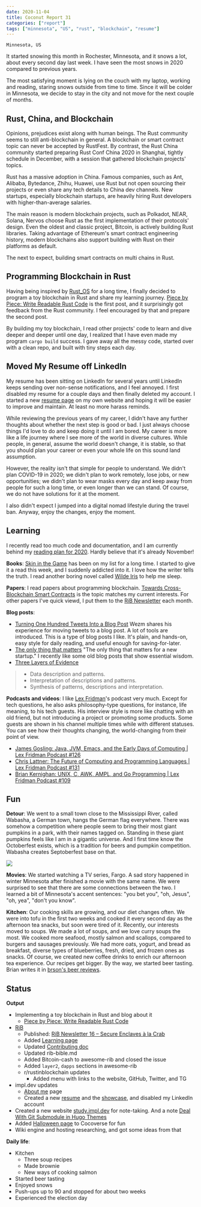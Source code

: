 ```yaml
---
date: 2020-11-04
title: Coconut Report 31
categories: ["report"]
tags: ["minnesota", "US", "rust", "blockchain", "resume"]
---
```


`Minnesota, US`

It started snowing this month in Rochester, Minnesota,
and it snows a lot, about every second day
last week. I have seen the most snows in 2020 compared to previous years.

The most satisfying moment is lying on the couch with my laptop,
working and reading, staring snows outside from time to time.
Since it will be colder in Minnesota,
we decide to stay in the city and not move for the next couple of months.


## Rust, China, and Blockchain

Opinions, prejudices exist along with human beings.
The Rust community seems to still anti-blockchain in general.
A blockchain or smart contract topic can never be accepted by RustFest.
By contrast, the Rust China community started
preparing Rust Conf China 2020 in Shanghai, tightly schedule in December,
with a session that gathered blockchain projects' topics.

Rust has a massive adoption in China.
Famous companies, such as Ant, Alibaba, Bytedance, Zhihu, Huawei, use Rust
but not open sourcing their projects or even share any tech details
to China dev channels.
New startups, especially blockchain startups, are heavily hiring Rust
developers with higher-than-average salaries.

The main reason is modern blockchain projects,
such as Polkadot, NEAR, Solana, Nervos choose Rust
as the first implementation of their protocols' design.
Even the oldest and classic project, Bitcoin,
is actively building Rust libraries.
Taking advantage of Ethereum's smart contract engineering history,
modern blockchains also support building with Rust on their platforms as default.

The next to expect, building smart contracts on multi chains in Rust.


## Programming Blockchain in Rust

Having being inspired by [Rust_OS](https://os.phil-opp.com/) for a long time,
I finally decided to program a toy blockchain in Rust
and share my learning journey.
[Piece by Piece: Write Readable Rust Code](/posts/write-readable-rust-code)
is the first post, and it surprisingly got feedback from the Rust community.
I feel encouraged by that and prepare the second post.

By building my toy blockchain,
I read other projects' code to learn and dive deeper and deeper
until one day, I realized that I have even made my program `cargo build` success.
I gave away all the messy code, started over
with a clean repo, and built with tiny steps each day.


## Moved My Resume off LinkedIn

My resume has been sitting on LinkedIn for several years
until LinkedIn keeps sending over non-sense notifications,
and I feel annoyed. 
I first disabled my resume for a couple days and then 
finally deleted my account.
I started a new [resume page](/resume) on my own website
and hoping it will be easier to improve and maintain.
At least no more harass reminds.

While reviewing the previous years of my career,
I didn't have any further thoughts about 
whether the next step is good or bad.
I just always choose things I'd love to do
and keep doing it until I am bored.
My career is more like a life journey 
where I see more of the world in diverse cultures.
While people, in general, assume the world doesn't change, it is stable,
so that you should plan your career or 
even your whole life on this sound land assumption.

However, the reality isn't that simple for people 
to understand. We didn't plan COVID-19 in 2020; 
we didn't plan to work remotely, lose jobs, 
or new opportunities; 
we didn't plan to wear masks every day and 
keep away from people for such a long time, 
or even longer than we can stand. 
Of course, we do not have solutions for it at the moment.

I also didn't expect I jumped into a digital nomad lifestyle 
during the travel ban. 
Anyway, enjoy the changes, enjoy the moment.


## Learning

I recently read too much code and documentation, 
and I am currently behind my
[reading plan for 2020](https://www.goodreads.com/challenges/11621-2020-reading-challenge).
Hardly believe that it's already November!

**Books**:
[Skin in the Game](https://www.amazon.com/Skin-Game-Hidden-Asymmetries-Daily-ebook/dp/B075HYVP7C/)
has been on my list for a long time.
I started to give it a read this week, 
and I suddenly addicted into it.
I love how the writer tells the truth.
I read another boring novel called [Wilde Iris](https://www.amazon.com/Wilde-Iris-April-Nugent-ebook/dp/B00B3MLJG8/)
to help me sleep.

**Papers**:
I read papers about programming blockchain.
[Towards Cross-Blockchain Smart Contracts](https://arxiv.org/pdf/2010.07352.pdf)
is the topic matches my current interests.
For other papers I've quick viewd, I put them to the [RiB Newsletter](https://rustinblockchain.org/newsletters/)
each month.

**Blog posts**:
- [Turning One Hundred Tweets Into a Blog Post](https://www.wezm.net/v2/posts/2020/turning-one-hundred-tweets-into-a-blog-post/)
  Wezm shares his experience for moving tweets to a blog post.
  A lot of tools are introduced.
  This is a type of blog posts I like. 
  It's plain, and hands-on, easy style for daily reading, 
  and useful enough for saving-for-later.
- [The only thing that matters](https://pmarchive.com/guide_to_startups_part4.html)
  "The only thing that matters for a new startup."
  I recently like some old blog posts that 
  show essential wisdom.
- [Three Layers of Evidence](https://zettelkasten.de/posts/layers-of-evidence/) 
>- Data description and patterns.
>- Interpretation of descriptions and patterns.
>- Synthesis of patterns, descriptions and interpretation.


**Podcasts and videos**:
I like [Lex Fridman](https://www.youtube.com/c/lexfridman)'s podcast very much.
Except for tech questions, he also asks philosophy-type questions, 
for instance, life meaning, to his tech guests. 
His interview style is more like chatting with an old friend, 
but not introducing a project or promoting some products. 
Some guests are shown in his channel multiple times 
while with different statuses. 
You can see how their thoughts changing, 
the world-changing from their point of view.

- [James Gosling: Java, JVM, Emacs, and the Early Days of Computing | Lex Fridman Podcast #126](https://www.youtube.com/watch?v=IT__Nrr3PNI)
- [Chris Lattner: The Future of Computing and Programming Languages | Lex Fridman Podcast #131](https://www.youtube.com/watch?v=nWTvXbQHwWs)
- [Brian Kernighan: UNIX, C, AWK, AMPL, and Go Programming | Lex Fridman Podcast #109](https://www.youtube.com/watch?v=O9upVbGSBFo)

## Fun

**Detour**:
We went to a small town close to the Mississippi River, 
called Wabasha, a German town, hangs the German flag everywhere. 
There was somehow a competition where people seem to 
bring their most giant pumpkins in a park, 
with their names tagged on. 
Standing in these giant pumpkins feels like 
I am in a gigantic universe. 
And I first time know the Octoberfest exists, 
which is a tradition for beers and pumpkin competition. 
Wabasha creates Septoberfest base on that.

![](/graphic-assets/2020-pumpkin.jpg)

**Movies**:
We started watching a TV series, Fargo. 
A sad story happened in winter Minnesota after 
finished a movie with the same name. 
We were surprised to see that there are 
some connections between the two. 
I learned a bit of Minnesota's accent sentences: 
"you bet you", "oh, Jesus", "oh, yea", "don't you know".

**Kitchen**:
Our cooking skills are growing,
and our diet changes often.
We were into tofu in the first two weeks and cooked it
every second day as the afternoon tea snacks,
but soon were tired of it.
Recently, our interests moved to soups.
We made a lot of soups, and we love curry soups the most.
We cooked more seafood, mostly salmon and scallops,
compared to burgers and sausages previously.
We had more oats, yogurt, and bread as breakfast,
diverse types of blueberries, fresh, dried, and frozen ones as snacks.
Of course, we created new coffee drinks to
enrich our afternoon tea experience.
Our recipes get bigger.
By the way, we started beer tasting.
Brian writes it in [brson's beer reviews](https://brson.github.io/beer/index.html).

## Status

**Output**

- Implementing a toy blockchain in Rust and blog about it
  - [Piece by Piece: Write Readable Rust Code](/posts/write-readable-rust-code)
- [RiB](https://rustinblockchain.org/)
  - Published: [RiB Newsletter 16 – Secure Enclaves à la Crab](https://rustinblockchain.org/newsletters/2020-09-30-secure-enclaves-a-la-crab/)
  - Added [Learning page](https://rustinblockchain.org/learning)
  - Updated [Contributing doc](https//rustinblochain.org/contributing)
  - Updated rib-bible.md
  - Added Bitcoin-cash to awesome-rib and closed the issue
  - Added `layer2`, `dapps` sections in awesome-rib
  - r/rustinblockchain updates
    - Added menu with links to the website, GitHub, Twitter, and TG
- impl.dev updates
  - [About me](/about) page
  - Created a new [resume](/resume) and the [showcase](/showcase),
    and disabled my LinkedIn account
- Created a new website [study.impl.dev](https://study.impl.dev) for note-taking.
  And a note [Deal With Git Submodule in Hugo Themes](https://study.impl.dev/hacking/git-submodule-hugo-theme/)
- Added [Halloween page](https://cocoverse.com/halloween) to Cocoverse for fun
- Wiki engine and hosting researching, and got some ideas from that

**Daily life**:

- Kitchen
  - Three soup recipes
  - Made brownie
  - New ways of cooking salmon
- Started beer tasting
- Enjoyed snows
- Push-ups up to 90 and stopped for about two weeks
- Experienced the election day

